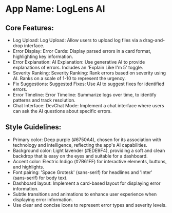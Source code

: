 # **App Name**: LogLens AI

## Core Features:

- Log Upload: Log Upload: Allow users to upload log files via a drag-and-drop interface.
- Error Display: Error Cards: Display parsed errors in a card format, highlighting key information.
- Error Explanation: AI Explanation: Use generative AI to provide explanations of errors. Includes an 'Explain Like I'm 5' toggle.
- Severity Ranking: Severity Ranking: Rank errors based on severity using AI. Ranks on a scale of 1-10 to represent the urgency.
- Fix Suggestions: Suggested Fixes: Use AI to suggest fixes for identified errors.
- Error Timeline: Error Timeline: Summarize logs over time, to identify patterns and track resolution.
- Chat Interface: DevChat Mode: Implement a chat interface where users can ask the AI questions about specific errors.

## Style Guidelines:

- Primary color: Deep purple (#6750A4), chosen for its association with technology and intelligence, reflecting the app's AI capabilities.
- Background color: Light lavender (#EDE9F4), providing a soft and clean backdrop that is easy on the eyes and suitable for a dashboard.
- Accent color: Electric Indigo (#7B61FF) for interactive elements, buttons, and highlights.
- Font pairing: 'Space Grotesk' (sans-serif) for headlines and 'Inter' (sans-serif) for body text.
- Dashboard layout: Implement a card-based layout for displaying error information.
- Subtle transitions and animations to enhance user experience when displaying error information.
- Use clear and concise icons to represent error types and severity levels.